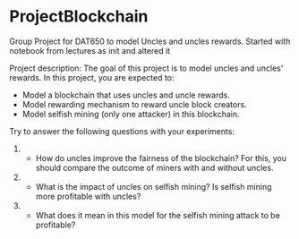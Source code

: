 # ProjectBlockchain

Group Project for DAT650 to model Uncles and uncles rewards. Started with notebook from lectures as init and altered it

Project description:
The goal of this project is to model uncles and uncles' rewards. In this project, you are expected to:

* Model a blockchain that uses uncles and uncle rewards.
* Model rewarding mechanism to reward uncle block creators.
* Model selfish mining (only one attacker) in this blockchain.


Try to answer the following questions with your experiments:
1. - How do uncles improve the fairness of the blockchain? For this, you should compare the outcome of miners with and without uncles.
2. - What is the impact of uncles on selfish mining? Is selfish mining more profitable with uncles?
3. - What does it mean in this model for the selfish mining attack to be profitable?







